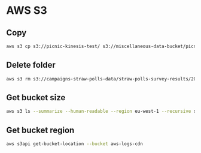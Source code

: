 # AWS S3

## Copy
```bash
aws s3 cp s3://picnic-kinesis-test/ s3://miscellaneous-data-bucket/picnic-kinesis-test/ --recursive
```


## Delete folder
```bash
aws s3 rm s3://campaigns-straw-polls-data/straw-polls-survey-results/2017 --recursive --dryrun
```


## Get bucket size
```bash
aws s3 ls --summarize --human-readable --region eu-west-1 --recursive s3://aws-logs-cdn/
```


## Get bucket region
```bash
aws s3api get-bucket-location --bucket aws-logs-cdn
```
